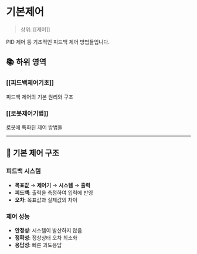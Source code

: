 # 기본제어

> 상위: [[제어]]

PID 제어 등 기초적인 피드백 제어 방법들입니다.

## 📚 하위 영역

### [[피드백제어기초]]
피드백 제어의 기본 원리와 구조

### [[로봇제어기법]]
로봇에 특화된 제어 방법들

---

## 🎯 기본 제어 구조

### 피드백 시스템
- **목표값** → **제어기** → **시스템** → **출력**
- **피드백**: 출력을 측정하여 입력에 반영
- **오차**: 목표값과 실제값의 차이

### 제어 성능
- **안정성**: 시스템이 발산하지 않음
- **정확성**: 정상상태 오차 최소화
- **응답성**: 빠른 과도응답